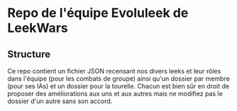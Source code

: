 # Repo de l'équipe Evoluleek de LeekWars

## Structure

Ce repo contient un fichier JSON recensant nos divers leeks et leur rôles dans l'équipe (pour les combats de groupe) ainsi qu'un dossier par membre (pour ses IAs) et un dossier pour la tourelle. Chacun est bien sûr en droit de proposer des améliorations aux uns et aux autres mais ne modifiez pas le dossier d'un autre sans son accord.
